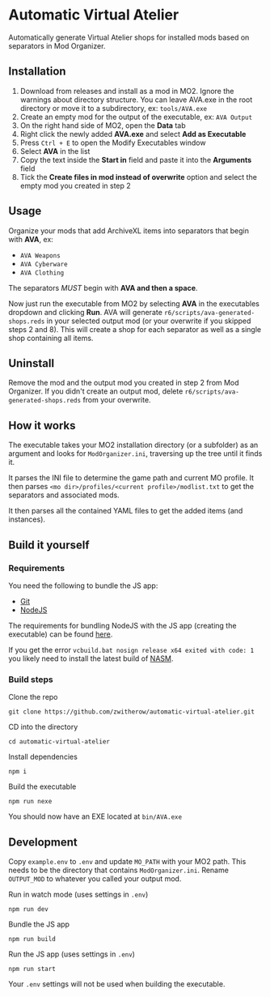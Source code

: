 # Automatic Virtual Atelier

Automatically generate Virtual Atelier shops for installed mods based on separators in Mod Organizer.

## Installation

1. Download from releases and install as a mod in MO2. Ignore the warnings about directory structure. You can leave AVA.exe in the root directory or move it to a subdirectory, ex: `tools/AVA.exe`
2. Create an empty mod for the output of the executable, ex: `AVA Output`
3. On the right hand side of MO2, open the **Data** tab
4. Right click the newly added **AVA.exe** and select **Add as Executable**
5. Press `Ctrl + E` to open the Modify Executables window
6. Select **AVA** in the list
7. Copy the text inside the **Start in** field and paste it into the **Arguments** field
8. Tick the **Create files in mod instead of overwrite** option and select the empty mod you created in step 2

## Usage

Organize your mods that add ArchiveXL items into separators that begin with **AVA**, ex:

- `AVA Weapons`
- `AVA Cyberware`
- `AVA Clothing`

The separators _MUST_ begin with **AVA and then a space**.

Now just run the executable from MO2 by selecting **AVA** in the executables dropdown and clicking **Run**. AVA will generate `r6/scripts/ava-generated-shops.reds` in your selected output mod (or your overwrite if you skipped steps 2 and 8). This will create a shop for each separator as well as a single shop containing all items.

## Uninstall

Remove the mod and the output mod you created in step 2 from Mod Organizer. If you didn't create an output mod, delete `r6/scripts/ava-generated-shops.reds` from your overwrite.

## How it works

The executable takes your MO2 installation directory (or a subfolder) as an argument and looks for `ModOrganizer.ini`, traversing up the tree until it finds it.

It parses the INI file to determine the game path and current MO profile. It then parses `<mo dir>/profiles/<current profile>/modlist.txt` to get the separators and associated mods.

It then parses all the contained YAML files to get the added items (and instances).

## Build it yourself

### Requirements

You need the following to bundle the JS app:

- [Git](https://git-scm.com/)
- [NodeJS](https://nodejs.org/)

The requirements for bundling NodeJS with the JS app (creating the executable) can be found [here](https://github.com/nexe/nexe?tab=readme-ov-file#compiling-the-nexe-executable).

If you get the error `vcbuild.bat nosign release x64 exited with code: 1` you likely need to install the latest build of [NASM](https://www.nasm.us/).

### Build steps

Clone the repo

```
git clone https://github.com/zwitherow/automatic-virtual-atelier.git
```

CD into the directory

```
cd automatic-virtual-atelier
```

Install dependencies

```
npm i
```

Build the executable

```
npm run nexe
```

You should now have an EXE located at `bin/AVA.exe`

## Development

Copy `example.env` to `.env` and update `MO_PATH` with your MO2 path. This needs to be the directory that contains `ModOrganizer.ini`. Rename `OUTPUT_MOD` to whatever you called your output mod.

Run in watch mode (uses settings in `.env`)

```
npm run dev
```

Bundle the JS app

```
npm run build
```

Run the JS app (uses settings in `.env`)

```
npm run start
```

Your `.env` settings will not be used when building the executable.
